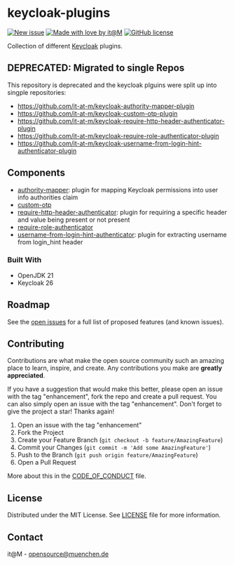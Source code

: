 [open-issues]: https://github.com/it-at-m/refarch/issues
[new-issue]: https://github.com/it-at-m/keycloak-plugins/issues/new/choose
[license]: ./LICENSE
[new-issue-shield]: https://img.shields.io/badge/new%20issue-blue?style=for-the-badge
[made-with-love-shield]: https://img.shields.io/badge/made%20with%20%E2%9D%A4%20by-it%40M-yellow?style=for-the-badge
[license-shield]: https://img.shields.io/github/license/it-at-m/refarch?style=for-the-badge
[itm-opensource]: https://opensource.muenchen.de/

# keycloak-plugins

[![New issue][new-issue-shield]][new-issue]
[![Made with love by it@M][made-with-love-shield]][itm-opensource]
[![GitHub license][license-shield]][license]

Collection of different [Keycloak](https://www.keycloak.org/) plugins.

## DEPRECATED: Migrated to single Repos

This repository is deprecated and the keycloak plguins were split up into singple repositories:
- https://github.com/it-at-m/keycloak-authority-mapper-plugin
- https://github.com/it-at-m/keycloak-custom-otp-plugin
- https://github.com/it-at-m/keycloak-require-http-header-authenticator-plugin
- https://github.com/it-at-m/keycloak-require-role-authenticator-plugin
- https://github.com/it-at-m/keycloak-username-from-login-hint-authenticator-plugin

## Components

- [authority-mapper](./authority-mapper): plugin for mapping Keycloak permissions into user info authorities claim
- [custom-otp](./custom-otp)
- [require-http-header-authenticator](./require-http-header-authenticator): plugin for requiring a specific header and value being present or not present
- [require-role-authenticator](./require-role-authenticator)
- [username-from-login-hint-authenticator](./username-from-login-hint-authenticator): plugin for extracting username from login_hint header

### Built With

- OpenJDK 21
- Keycloak 26

## Roadmap

See the [open issues][open-issues] for a full list of proposed features (and known issues).

## Contributing

Contributions are what make the open source community such an amazing place to learn, inspire, and create. Any contributions you make are **greatly appreciated**.

If you have a suggestion that would make this better, please open an issue with the tag "enhancement", fork the repo and create a pull request. You can also simply open an issue with the tag "enhancement".
Don't forget to give the project a star! Thanks again!

1. Open an issue with the tag "enhancement"
2. Fork the Project
3. Create your Feature Branch (`git checkout -b feature/AmazingFeature`)
4. Commit your Changes (`git commit -m 'Add some AmazingFeature'`)
5. Push to the Branch (`git push origin feature/AmazingFeature`)
6. Open a Pull Request

More about this in the [CODE_OF_CONDUCT](./.github/CODE_OF_CONDUCT.md) file.

## License

Distributed under the MIT License. See [LICENSE](LICENSE) file for more information.


## Contact

it@M - opensource@muenchen.de
